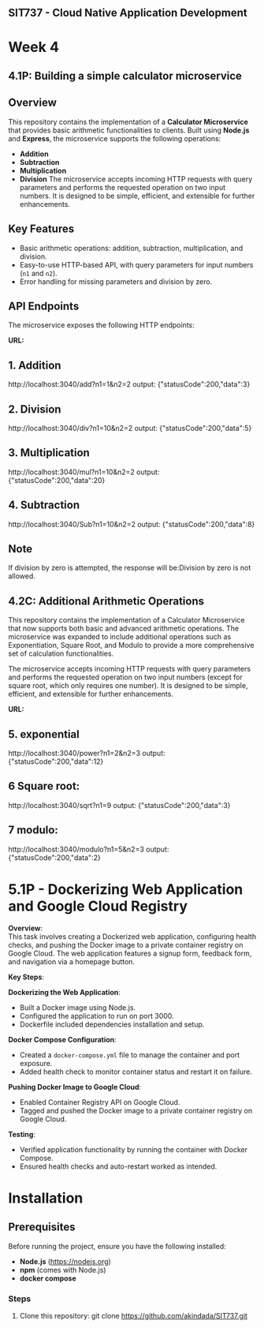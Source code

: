## SIT737 - Cloud Native Application Development

# Week 4
## 4.1P: Building a simple calculator microservice

## Overview
This repository contains the implementation of a **Calculator Microservice** that provides basic arithmetic functionalities to clients. Built using **Node.js** and **Express**, the microservice supports the following operations:
- **Addition**
- **Subtraction**
- **Multiplication**
- **Division**
The microservice accepts incoming HTTP requests with query parameters and performs the requested operation on two input numbers. It is designed to be simple, efficient, and extensible for further enhancements.
## Key Features
- Basic arithmetic operations: addition, subtraction, multiplication, and division.
- Easy-to-use HTTP-based API, with query parameters for input numbers (`n1` and `n2`).
- Error handling for missing parameters and division by zero.
## API Endpoints
The microservice exposes the following HTTP endpoints:

**URL:**
## 1. Addition
http://localhost:3040/add?n1=1&n2=2
output: {"statusCode":200,"data":3}
## 2. Division
http://localhost:3040/div?n1=10&n2=2
output: {"statusCode":200,"data":5}
## 3. Multiplication
http://localhost:3040/mul?n1=10&n2=2
output: {"statusCode":200,"data":20}
## 4. Subtraction
http://localhost:3040/Sub?n1=10&n2=2
output: {"statusCode":200,"data":8}

## Note
If division by zero is attempted, the response will be:Division by zero is not allowed.

## 4.2C: Additional Arithmetic Operations
This repository contains the implementation of a Calculator Microservice that now supports both basic and advanced arithmetic operations. The microservice was expanded to include additional operations such as Exponentiation, Square Root, and Modulo to provide a more comprehensive set of calculation functionalities.

The microservice accepts incoming HTTP requests with query parameters and performs the requested operation on two input numbers (except for square root, which only requires one number). It is designed to be simple, efficient, and extensible for further enhancements.

**URL:**
## 5. exponential
http://localhost:3040/power?n1=2&n2=3
output: {"statusCode":200,"data":12}
## 6 Square root:
http://localhost:3040/sqrt?n1=9
output: {"statusCode":200,"data":3}
## 7 modulo: 
http://localhost:3040/modulo?n1=5&n2=3
output: {"statusCode":200,"data":2}

# 5.1P - Dockerizing Web Application and Google Cloud Registry

**Overview**:  
This task involves creating a Dockerized web application, configuring health checks, and pushing the Docker image to a private container registry on Google Cloud. The web application features a signup form, feedback form, and navigation via a homepage button.

**Key Steps**:

**Dockerizing the Web Application**:  
- Built a Docker image using Node.js.
- Configured the application to run on port 3000.
- Dockerfile included dependencies installation and setup.

**Docker Compose Configuration**:  
- Created a `docker-compose.yml` file to manage the container and port exposure.
- Added health check to monitor container status and restart it on failure.

**Pushing Docker Image to Google Cloud**:  
- Enabled Container Registry API on Google Cloud.
- Tagged and pushed the Docker image to a private container registry on Google Cloud.

**Testing**:  
- Verified application functionality by running the container with Docker Compose.
- Ensured health checks and auto-restart worked as intended.

# Installation
## Prerequisites
Before running the project, ensure you have the following installed:
- **Node.js** (https://nodejs.org)
- **npm** (comes with Node.js)
- **docker compose**

### Steps

1. Clone this repository:
 git clone https://github.com/akindada/SIT737.git
